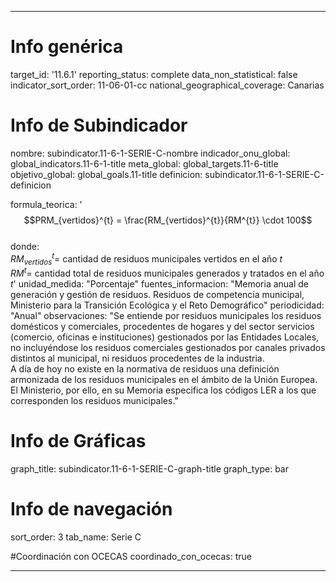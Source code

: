 ---

# Info genérica
target_id: '11.6.1'
reporting_status: complete
data_non_statistical: false
indicator_sort_order: 11-06-01-cc
national_geographical_coverage: Canarias

# Info de Subindicador
nombre: subindicator.11-6-1-SERIE-C-nombre
indicador_onu_global: global_indicators.11-6-1-title
meta_global: global_targets.11-6-title
objetivo_global: global_goals.11-title
definicion: subindicator.11-6-1-SERIE-C-definicion

formula_teorica: '$$PRM_{vertidos}^{t} = \frac{RM_{vertidos}^{t}}{RM^{t}} \cdot 100$$ <br>
donde: <br>
$RM_{vertidos}^{t} =$ cantidad de residuos municipales vertidos en el año $t$ <br>
$RM^{t} =$ cantidad total de residuos municipales generados y tratados en el año $t$'
unidad_medida: "Porcentaje"
fuentes_informacion: "Memoria anual de generación y gestión de residuos. Residuos de competencia municipal, Ministerio para la Transición Ecológica y el Reto Demográfico"
periodicidad: "Anual"
observaciones: "Se entiende por residuos municipales los residuos domésticos y comerciales, procedentes de hogares y del sector servicios (comercio, oficinas e instituciones) gestionados por las Entidades Locales, no incluyéndose los residuos comerciales gestionados por canales privados distintos al municipal, ni residuos procedentes de la industria.<br>
A día de hoy no existe en la normativa de residuos una definición armonizada de los residuos municipales en el ámbito de la Unión Europea. El Ministerio, por ello, en su Memoria especifica los códigos LER a los que corresponden los residuos municipales."

# Info de Gráficas
graph_title: subindicator.11-6-1-SERIE-C-graph-title
graph_type: bar

# Info de navegación
sort_order: 3
tab_name: Serie C

#Coordinación con OCECAS
coordinado_con_ocecas: true

---